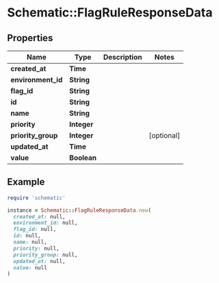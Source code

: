 # Schematic::FlagRuleResponseData

## Properties

| Name | Type | Description | Notes |
| ---- | ---- | ----------- | ----- |
| **created_at** | **Time** |  |  |
| **environment_id** | **String** |  |  |
| **flag_id** | **String** |  |  |
| **id** | **String** |  |  |
| **name** | **String** |  |  |
| **priority** | **Integer** |  |  |
| **priority_group** | **Integer** |  | [optional] |
| **updated_at** | **Time** |  |  |
| **value** | **Boolean** |  |  |

## Example

```ruby
require 'schematic'

instance = Schematic::FlagRuleResponseData.new(
  created_at: null,
  environment_id: null,
  flag_id: null,
  id: null,
  name: null,
  priority: null,
  priority_group: null,
  updated_at: null,
  value: null
)
```

